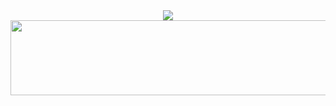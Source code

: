 <div align="center">
  <img src="https://capsule-render.vercel.app/api?type=waving&color=0:9e91c6,100:9e91c6&height=180&text=Yeyun's%20Github!&animation=fadeIn&fontColor=ffffff&fontSize=60" />
</div>

<a href="https://www.gitanimals.org/en_US?utm_medium=image&utm_source=yeyun0423&utm_content=line">
  <img
    src="https://render.gitanimals.org/lines/yeyun0423?pet-id=667258726364760114"
    width="600"
    height="120"
  />
</a>
  



